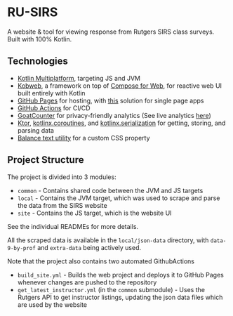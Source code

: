 # RU-SIRS

A website & tool for viewing response from Rutgers SIRS class surveys. Built with 100% Kotlin.

## Technologies

- [Kotlin Multiplatform](https://kotlinlang.org/docs/multiplatform.html), targeting JS and JVM
- [Kobweb](https://github.com/varabyte/kobweb), a framework on top
  of [Compose for Web](https://compose-web.ui.pages.jetbrains.team), for reactive web UI built entirely with Kotlin
- [GitHub Pages](https://pages.github.com/) for hosting, with [this](https://github.com/rafgraph/spa-github-pages)
  solution for single page apps
- [GitHub Actions](https://github.com/features/actions) for CI/CD
- [GoatCounter](https://www.goatcounter.com/) for privacy-friendly analytics (See live
  analytics [here](https://ru-sirs.goatcounter.com/))
- [Ktor](https://ktor.io/), [kotlinx.coroutines](https://github.com/Kotlin/kotlinx.coroutines),
  and [kotlinx.serialization](https://github.com/Kotlin/kotlinx.serialization) for getting, storing, and parsing data
- [Balance text utility](https://github.com/adobe/balance-text) for a custom CSS property

## Project Structure

The project is divided into 3 modules:

- `common` - Contains shared code between the JVM and JS targets
- `local` - Contains the JVM target, which was used to scrape and parse the data from the SIRS website
- `site` - Contains the JS target, which is the website UI

See the individual READMEs for more details.

All the scraped data is available in the `local/json-data` directory, with `data-9-by-prof` and `extra-data` being
actively used.

Note that the project also contains two automated GithubActions

- `build_site.yml` - Builds the web project and deploys it to GitHub Pages whenever changes are pushed to the repository
- `get_latest_instructor.yml` (in the `common` submodule) - Uses the Rutgers API to get instructor listings, updating
  the json data files which are used by the website